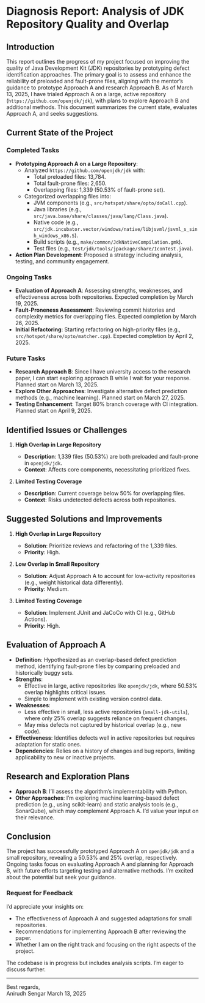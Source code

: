 # Diagnosis Report: Analysis of JDK Repository Quality and Overlap

## Introduction

This report outlines the progress of my project focused on improving the quality of Java Development Kit (JDK) repositories by prototyping defect identification approaches. The primary goal is to assess and enhance the reliability of preloaded and fault-prone files, aligning with the mentor’s guidance to prototype Approach A and research Approach B. As of March 13, 2025, I have trialed Approach A on a large, active repository (`https://github.com/openjdk/jdk`), with plans to explore Approach B and additional methods. This document summarizes the current state, evaluates Approach A, and seeks suggestions.

## Current State of the Project

### Completed Tasks
- **Prototyping Approach A on a Large Repository**:
  - Analyzed `https://github.com/openjdk/jdk` with:
    - Total preloaded files: 13,784.
    - Total fault-prone files: 2,650.
    - Overlapping files: 1,339 (50.53% of fault-prone set).
  - Categorized overlapping files into:
    - JVM components (e.g., `src/hotspot/share/opto/doCall.cpp`).
    - Java libraries (e.g., `src/java.base/share/classes/java/lang/Class.java`).
    - Native code (e.g., `src/jdk.incubator.vector/windows/native/libjsvml/jsvml_s_sinh_windows_x86.S`).
    - Build scripts (e.g., `make/common/JdkNativeCompilation.gmk`).
    - Test files (e.g., `test/jdk/tools/jpackage/share/IconTest.java`).
- **Action Plan Development**: Proposed a strategy including analysis, testing, and community engagement.

### Ongoing Tasks
- **Evaluation of Approach A**: Assessing strengths, weaknesses, and effectiveness across both repositories. Expected completion by March 19, 2025.
- **Fault-Proneness Assessment**: Reviewing commit histories and complexity metrics for overlapping files. Expected completion by March 26, 2025.
- **Initial Refactoring**: Starting refactoring on high-priority files (e.g., `src/hotspot/share/opto/matcher.cpp`). Expected completion by April 2, 2025.

### Future Tasks
- **Research Approach B**: Since I have university access to the research paper, I can start exploring approach B while I wait for your response. Planned start on March 13, 2025.
- **Explore Other Approaches**: Investigate alternative defect prediction methods (e.g., machine learning). Planned start on March 27, 2025.
- **Testing Enhancement**: Target 80% branch coverage with CI integration. Planned start on April 9, 2025.

## Identified Issues or Challenges

1. **High Overlap in Large Repository**  
   - **Description**: 1,339 files (50.53%) are both preloaded and fault-prone in `openjdk/jdk`.
   - **Context**: Affects core components, necessitating prioritized fixes.

2. **Limited Testing Coverage**  
   - **Description**: Current coverage below 50% for overlapping files.
   - **Context**: Risks undetected defects across both repositories.

## Suggested Solutions and Improvements

1. **High Overlap in Large Repository**  
   - **Solution**: Prioritize reviews and refactoring of the 1,339 files.
   - **Priority**: High.

2. **Low Overlap in Small Repository**  
   - **Solution**: Adjust Approach A to account for low-activity repositories (e.g., weight historical data differently).
   - **Priority**: Medium.

3. **Limited Testing Coverage**  
   - **Solution**: Implement JUnit and JaCoCo with CI (e.g., GitHub Actions).
   - **Priority**: High.

## Evaluation of Approach A
- **Definition**: Hypothesized as an overlap-based defect prediction method, identifying fault-prone files by comparing preloaded and historically buggy sets.
- **Strengths**:
  - Effective in large, active repositories like `openjdk/jdk`, where 50.53% overlap highlights critical issues.
  - Simple to implement with existing version control data.
- **Weaknesses**:
  - Less effective in small, less active repositories (`small-jdk-utils`), where only 25% overlap suggests reliance on frequent changes.
  - May miss defects not captured by historical overlap (e.g., new code).
- **Effectiveness**: Identifies defects well in active repositories but requires adaptation for static ones.
- **Dependencies**: Relies on a history of changes and bug reports, limiting applicability to new or inactive projects.

## Research and Exploration Plans
- **Approach B**: I’ll assess the algorithm’s implementability with Python.
- **Other Approaches**: I’m exploring machine learning-based defect prediction (e.g., using scikit-learn) and static analysis tools (e.g., SonarQube), which may complement Approach A. I’d value your input on their relevance.

## Conclusion
The project has successfully prototyped Approach A on `openjdk/jdk` and a small repository, revealing a 50.53% and 25% overlap, respectively. Ongoing tasks focus on evaluating Approach A and planning for Approach B, with future efforts targeting testing and alternative methods. I’m excited about the potential but seek your guidance.

### Request for Feedback
I’d appreciate your insights on:
- The effectiveness of Approach A and suggested adaptations for small repositories.
- Recommendations for implementing Approach B after reviewing the paper.
- Whether I am on the right track and focusing on the right aspects of the project.

The codebase is in progress but includes analysis scripts. I’m eager to discuss further.

---

Best regards,  
Anirudh Sengar
March 13, 2025
